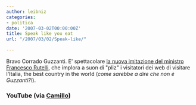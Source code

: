 ```yaml
---
author: leibniz
categories:
- politica
date: '2007-03-02T00:00:00Z'
title: Speak like you eat
url: "/2007/03/02/Speak-like/"

---
```

Bravo Corrado Guzzanti. E' spettacolare [la nuova imitazione del ministro Francesco Rutelli][1], che implora a suon di "pliz" i visitatori dei web di visitare l'Italia, the best country in the world (_come sarebbe a dire che non è Guzzanti?!_).


### YouTube (via [Camillo][2])

[1]:	https://www.youtube.com/watch?v=Lp2uDyzxP6g
[2]:	https://www.ilfoglio.it/camillo/
